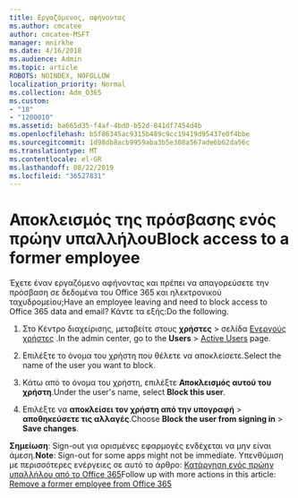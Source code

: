 ```yaml
---
title: Εργαζόμενος, αφήνοντας
ms.author: cmcatee
author: cmcatee-MSFT
manager: mnirkhe
ms.date: 4/16/2018
ms.audience: Admin
ms.topic: article
ROBOTS: NOINDEX, NOFOLLOW
localization_priority: Normal
ms.collection: Adm_O365
ms.custom:
- "18"
- "1200010"
ms.assetid: ba665d35-f4af-4bd0-b52d-841df7454d4b
ms.openlocfilehash: b5f86345ac9315b489c9cc19419d95437e0f4bbe
ms.sourcegitcommit: 1d98db8acb9959aba3b5e308a567ade6b62da56c
ms.translationtype: MT
ms.contentlocale: el-GR
ms.lasthandoff: 08/22/2019
ms.locfileid: "36527831"
---
```

# <a name="block-access-to-a-former-employee"></a><span data-ttu-id="6135b-102">Αποκλεισμός της πρόσβασης ενός πρώην υπαλλήλου</span><span class="sxs-lookup"><span data-stu-id="6135b-102">Block access to a former employee</span></span>

<span data-ttu-id="6135b-103">Έχετε έναν εργαζόμενο αφήνοντας και πρέπει να απαγορεύσετε την πρόσβαση σε δεδομένα του Office 365 και ηλεκτρονικού ταχυδρομείου;</span><span class="sxs-lookup"><span data-stu-id="6135b-103">Have an employee leaving and need to block access to Office 365 data and email?</span></span> <span data-ttu-id="6135b-104">Κάντε τα εξής:</span><span class="sxs-lookup"><span data-stu-id="6135b-104">Do the following.</span></span>
  
1. <span data-ttu-id="6135b-105">Στο Κέντρο διαχείρισης, μεταβείτε στους **χρήστες** \> σελίδα [Ενεργούς χρήστες](https://go.microsoft.com/fwlink/p/?linkid=834822) .</span><span class="sxs-lookup"><span data-stu-id="6135b-105">In the admin center, go to the **Users** \> [Active Users](https://go.microsoft.com/fwlink/p/?linkid=834822) page.</span></span>

2. <span data-ttu-id="6135b-106">Επιλέξτε το όνομα του χρήστη που θέλετε να αποκλείσετε.</span><span class="sxs-lookup"><span data-stu-id="6135b-106">Select the name of the user you want to block.</span></span>

3. <span data-ttu-id="6135b-107">Κάτω από το όνομα του χρήστη, επιλέξτε **Αποκλεισμός αυτού του χρήστη**.</span><span class="sxs-lookup"><span data-stu-id="6135b-107">Under the user's name, select **Block this user**.</span></span>

4. <span data-ttu-id="6135b-108">Επιλέξτε να **αποκλείσει τον χρήστη από την υπογραφή** \> **αποθηκεύσετε τις αλλαγές**.</span><span class="sxs-lookup"><span data-stu-id="6135b-108">Choose **Block the user from signing in** \> **Save changes**.</span></span>

<span data-ttu-id="6135b-109">**Σημείωση**: Sign-out για ορισμένες εφαρμογές ενδέχεται να μην είναι άμεση.</span><span class="sxs-lookup"><span data-stu-id="6135b-109">**Note**: Sign-out for some apps might not be immediate.</span></span> <span data-ttu-id="6135b-110">Υπενθύμιση με περισσότερες ενέργειες σε αυτό το άρθρο: [Κατάργηση ενός πρώην υπαλλήλου από το Office 365](https://docs.microsoft.com/office365/admin/add-users/remove-former-employee)</span><span class="sxs-lookup"><span data-stu-id="6135b-110">Follow up with more actions in this article: [Remove a former employee from Office 365](https://docs.microsoft.com/office365/admin/add-users/remove-former-employee)</span></span>
